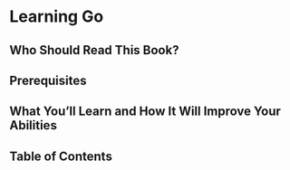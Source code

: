 # Learning Go


## Who Should Read This Book?

## Prerequisites

## What You’ll Learn and How It Will Improve Your Abilities

## Table of Contents
